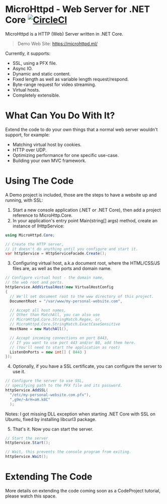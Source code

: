 # MicroHttpd - Web Server for .NET Core [![CircleCI](https://circleci.com/gh/nam178/MicroHttpd.svg?style=shield)](https://circleci.com/gh/nam178/MicroHttpd)
MicroHttpd is a HTTP (Web) Server written in .NET Core.

> Demo Web Site: https://microhttpd.ml/

Currently, it supports:
* SSL, using a PFX file.
* Async IO.
* Dynamic and static content. 
* Fixed length as well as variable length request/respond.
* Byte-range request for video streaming.
* Virtual hosts.
* Completely extensible.

# What Can You Do With It?

Extend the code to do your own things that a normal web server wouldn't support, for example:

* Matching virtual host by cookies.
* HTTP over UDP.
* Optimizing performance for one specific use-case.
* Building your own MVC framework.

# Using The Code

A Demo project is included, those are the steps to have a website up and running, with SSL:

1. Start a new console application (.NET or .NET Core), then add a project reference to MicroHttp.Core.
2. In your application's entry point Main(string[] args) method, create an instance of IHttpService: 

```csharp
using MicroHttpd.Core;

// Create the HTTP server, 
// it doesn't do anything until you configure and start it.
var httpService = HttpServiceFacade.Create();
```

3. Configuring virtual host, a.k.a document root, where the HTML/CSS/JS files are, as well as the ports and domain name.

```csharp
// Configure virtual host - the domain name,
// the web root and ports.
httpService.AddVirtualHost(new VirtualHostConfig
{
  // We'll set document root to the www directory of this project.
  DocumentRoot = "/var/www/my-personal-website.com",

  // Accept all host names,
  // Other than MatchAll, you can also use
  // MicroHttpd.Core.StringMatch.Regex, or,
  // MicroHttpd.Core.StringMatch.ExactCaseSensitive
  HostName = new MatchAll(),

  // Accept incoming connections on port 8443,
  // If you want to use port 443 and/or 80, add them here.
  // (You'll need to start the application as root)
  ListenOnPorts = new int[] { 8443 }
});
```

4. Optionally, if you have a SSL certificate, you can configure the server to use it.

```csharp
// Configure the server to use SSL,
// specifying path to the PFX file and its password.
httpService.AddSSL(
  "/etc/my-personal-website.com.pfx"), 
  ",g9e/~ArH=aH.k8C"
  );
```
Notes:
I got missing DLL exception when starting .NET Core with SSL on Ubuntu, fixed by installing libcurl3 package.

5. That's it. Now you can start the server.
```csharp
// Start the server
httpService.Start();

// Wait, this prevents the console program from exiting.
httpService.Wait();
```

# Extending The Code

More details on extending the code coming soon as a CodeProject tutorial, please watch this space.
